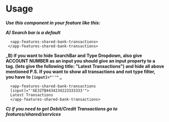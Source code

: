 # Usage

**_Use this component in your feature like this:_**

**_A) Search bar is a default_**

```
  <app-features-shared-bank-transactions>
 </app-features-shared-bank-transactions>

```

**_B) if you want to hide SearchBar and Type Dropdown, also give ACCOUNT NUMBER as an input you should give an input property to a tag. (lets give the following title: "Latest Transactions") and hide all above mentioned P.S. If you want to show all transactions and not type filter, you have to `[input]="''"` _**

```
  <app-features-shared-bank-transactions
  [input]="'GE32TB4434234223333333'">
  Latest Transactions
  </app-features-shared-bank-transactions>

```

**_C) if you need to get Debit/Credit Transactions go to features/shared/services_**
